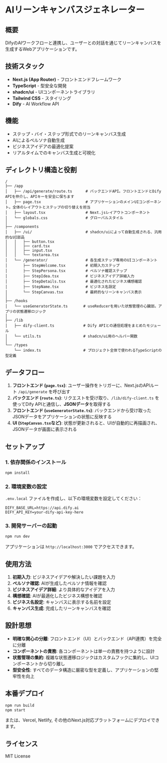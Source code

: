 # AIリーンキャンバスジェネレーター

## 概要
DifyのAIワークフローと連携し、ユーザーとの対話を通じてリーンキャンバスを生成するWebアプリケーションです。

## 技術スタック
- **Next.js (App Router)** - フロントエンドフレームワーク
- **TypeScript** - 型安全な開発
- **shadcn/ui** - UIコンポーネントライブラリ
- **Tailwind CSS** - スタイリング
- **Dify** - AI Workflow API

## 機能
- ステップ・バイ・ステップ形式でのリーンキャンバス生成
- AIによるペルソナ自動生成
- ビジネスアイデアの最適化提案
- リアルタイムでのキャンバス生成と可視化

## ディレクトリ構造と役割

```
/
├── /app
│   ├── /api/generate/route.ts      # バックエンドAPI。フロントエンドとDify APIを仲介し、APIキーを安全に保ちます
│   ├── page.tsx                    # アプリケーションのメインUIコンポーネント。全体のレイアウトとステップの切り替えを担当
│   ├── layout.tsx                  # Next.jsレイアウトコンポーネント
│   └── globals.css                 # グローバルスタイル
│
├── /components
│   ├── /ui/                        # shadcn/uiによって自動生成される、汎用的なUI部品
│   │   ├── button.tsx
│   │   ├── card.tsx
│   │   ├── input.tsx
│   │   └── textarea.tsx
│   └── /generator/                 # 各生成ステップ専用のUIコンポーネント
│       ├── StepWelcome.tsx         # 初期入力ステップ
│       ├── StepPersona.tsx         # ペルソナ確認ステップ
│       ├── StepIdea.tsx            # ビジネスアイデア詳細入力
│       ├── StepDetails.tsx         # 最適化されたビジネス構想確認
│       ├── StepName.tsx            # ビジネス名設定
│       └── StepCanvas.tsx          # 最終的なリーンキャンバス表示
│
├── /hooks
│   └── useGeneratorState.ts       # useReducerを用いた状態管理の心臓部。アプリの状態遷移ロジック
│
├── /lib
│   ├── dify-client.ts             # Dify APIとの通信処理をまとめたモジュール
│   └── utils.ts                   # shadcn/ui用のヘルパー関数
│
└── /types
    └── index.ts                   # プロジェクト全体で使われるTypeScriptの型定義
```

## データフロー

1. **フロントエンド (`page.tsx`)**: ユーザー操作をトリガーに、Next.jsのAPIルート `/api/generate` を呼び出す
2. **バックエンド (`route.ts`)**: リクエストを受け取り、`/lib/dify-client.ts` を使ってDify APIと通信し、**JSONデータ**を取得する
3. **フロントエンド (`useGeneratorState.ts`)**: バックエンドから受け取ったJSONデータをアプリケーションの状態に反映する
4. **UI (`StepCanvas.tsx`など)**: 状態が更新されると、UIが自動的に再描画され、JSONデータが画面に表示される

## セットアップ

### 1. 依存関係のインストール
```bash
npm install
```

### 2. 環境変数の設定
`.env.local` ファイルを作成し、以下の環境変数を設定してください：

```env
DIFY_BASE_URL=https://api.dify.ai
DIFY_API_KEY=your-dify-api-key-here
```

### 3. 開発サーバーの起動
```bash
npm run dev
```

アプリケーションは `http://localhost:3000` でアクセスできます。

## 使用方法

1. **初期入力**: ビジネスアイデアや解決したい課題を入力
2. **ペルソナ確認**: AIが生成したペルソナ情報を確認
3. **ビジネスアイデア詳細**: より具体的なアイデアを入力
4. **構想確認**: AIが最適化したビジネス構想を確認
5. **ビジネス名設定**: キャンバスに表示する名前を設定
6. **キャンバス生成**: 完成したリーンキャンバスを確認

## 設計思想

- **明確な関心の分離**: フロントエンド（UI）とバックエンド（API連携）を完全に分離
- **コンポーネントの責務**: 各コンポーネントは単一の責務を持つように設計
- **状態管理の集約**: 複雑な状態遷移ロジックはカスタムフックに集約し、UIコンポーネントから切り離し
- **型安全性**: すべてのデータ構造に厳密な型を定義し、アプリケーションの堅牢性を向上

## 本番デプロイ

```bash
npm run build
npm start
```

または、Vercel, Netlify, その他のNext.js対応プラットフォームにデプロイできます。

## ライセンス

MIT License